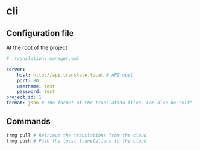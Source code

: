 cli
===

## Configuration file

At the root of the project
```yaml
# .translations_manager.yml

server:
    host: http://api.translate.local # API host
    port: 80
    username: test
    password: test
project_id: 1
format: json # The format of the translation files. Can also be "xlf". Or "yml" but the push is not implemented yet
```

## Commands

```bash
trmg pull # Retrieve the translations from the cloud
trmg push # Push the local translations to the cloud
```
